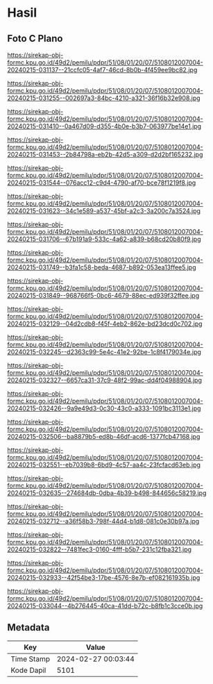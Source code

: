 # Hasil

## Foto C Plano

https://sirekap-obj-formc.kpu.go.id/49d2/pemilu/pdpr/51/08/01/20/07/5108012007004-20240215-031137--21ccfc05-4af7-46cd-8b0b-4f459ee9bc82.jpg

https://sirekap-obj-formc.kpu.go.id/49d2/pemilu/pdpr/51/08/01/20/07/5108012007004-20240215-031255--002697a3-84bc-4210-a321-36f16b32e908.jpg

https://sirekap-obj-formc.kpu.go.id/49d2/pemilu/pdpr/51/08/01/20/07/5108012007004-20240215-031410--0a467d09-d355-4b0e-b3b7-063977be14e1.jpg

https://sirekap-obj-formc.kpu.go.id/49d2/pemilu/pdpr/51/08/01/20/07/5108012007004-20240215-031453--2b84798a-eb2b-42d5-a309-d2d2bf165232.jpg

https://sirekap-obj-formc.kpu.go.id/49d2/pemilu/pdpr/51/08/01/20/07/5108012007004-20240215-031544--076acc12-c9d4-4790-af70-bce78f1219f8.jpg

https://sirekap-obj-formc.kpu.go.id/49d2/pemilu/pdpr/51/08/01/20/07/5108012007004-20240215-031623--34c1e589-a537-45bf-a2c3-3a200c7a3524.jpg

https://sirekap-obj-formc.kpu.go.id/49d2/pemilu/pdpr/51/08/01/20/07/5108012007004-20240215-031706--67b191a9-533c-4a62-a839-b68cd20b80f9.jpg

https://sirekap-obj-formc.kpu.go.id/49d2/pemilu/pdpr/51/08/01/20/07/5108012007004-20240215-031749--b3fa1c58-beda-4687-b892-053ea13ffee5.jpg

https://sirekap-obj-formc.kpu.go.id/49d2/pemilu/pdpr/51/08/01/20/07/5108012007004-20240215-031849--968766f5-0bc6-4679-88ec-ed939f32ffee.jpg

https://sirekap-obj-formc.kpu.go.id/49d2/pemilu/pdpr/51/08/01/20/07/5108012007004-20240215-032129--04d2cdb8-f45f-4eb2-862e-bd23dcd0c702.jpg

https://sirekap-obj-formc.kpu.go.id/49d2/pemilu/pdpr/51/08/01/20/07/5108012007004-20240215-032245--d2363c99-5e4c-41e2-92be-1c8f4179034e.jpg

https://sirekap-obj-formc.kpu.go.id/49d2/pemilu/pdpr/51/08/01/20/07/5108012007004-20240215-032327--6657ca31-37c9-48f2-99ac-dd4f04988904.jpg

https://sirekap-obj-formc.kpu.go.id/49d2/pemilu/pdpr/51/08/01/20/07/5108012007004-20240215-032426--9a9e49d3-0c30-43c0-a333-1091bc3113e1.jpg

https://sirekap-obj-formc.kpu.go.id/49d2/pemilu/pdpr/51/08/01/20/07/5108012007004-20240215-032506--ba8879b5-ed8b-46df-acd6-1377fcb47168.jpg

https://sirekap-obj-formc.kpu.go.id/49d2/pemilu/pdpr/51/08/01/20/07/5108012007004-20240215-032551--eb7039b8-6bd9-4c57-aa4c-23fcfacd63eb.jpg

https://sirekap-obj-formc.kpu.go.id/49d2/pemilu/pdpr/51/08/01/20/07/5108012007004-20240215-032635--274684db-0dba-4b39-b498-844656c58219.jpg

https://sirekap-obj-formc.kpu.go.id/49d2/pemilu/pdpr/51/08/01/20/07/5108012007004-20240215-032712--a36f58b3-798f-44d4-b1d8-081c0e30b97a.jpg

https://sirekap-obj-formc.kpu.go.id/49d2/pemilu/pdpr/51/08/01/20/07/5108012007004-20240215-032822--7481fec3-0160-4fff-b5b7-231c12fba321.jpg

https://sirekap-obj-formc.kpu.go.id/49d2/pemilu/pdpr/51/08/01/20/07/5108012007004-20240215-032933--42f54be3-17be-4576-8e7b-ef082161935b.jpg

https://sirekap-obj-formc.kpu.go.id/49d2/pemilu/pdpr/51/08/01/20/07/5108012007004-20240215-033044--4b276445-40ca-41dd-b72c-b8fb1c3cce0b.jpg


## Metadata

| Key        | Value               |
| ---------- | ------------------- |
| Time Stamp | 2024-02-27 00:03:44 |
| Kode Dapil | 5101                |



